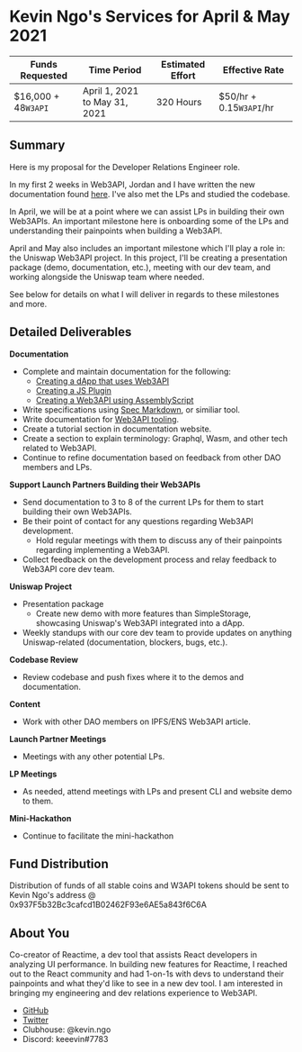 # Kevin Ngo's Services for April & May 2021

| Funds Requested     | Time Period                   | Estimated Effort | Effective Rate          |
| ------------------- | ----------------------------- | ---------------- | ----------------------- |
| $16,000 + 48`W3API` | April 1, 2021 to May 31, 2021 | 320 Hours        | $50/hr + 0.15`W3API`/hr |

## Summary

Here is my proposal for the Developer Relations Engineer role.

In my first 2 weeks in Web3API, Jordan and I have written the new documentation found [here](https://documentation-master.on.fleek.co/). I've also met the LPs and studied the codebase.

In April, we will be at a point where we can assist LPs in building their own Web3APIs. An important milestone here is onboarding some of the LPs and understanding their painpoints when building a Web3API.

April and May also includes an important milestone which I'll play a role in: the Uniswap Web3API project. In this project, I'll be creating a presentation package (demo, documentation, etc.), meeting with our dev team, and working alongside the Uniswap team where needed.

See below for details on what I will deliver in regards to these milestones and more.

## Detailed Deliverables

**Documentation**

- Complete and maintain documentation for the following:
  - [Creating a dApp that uses Web3API](https://documentation-master.on.fleek.co/developers/create-js-dapp)
  - [Creating a JS Plugin](https://documentation-master.on.fleek.co/developers/create-js-plugin)
  - [Creating a Web3API using AssemblyScript](https://documentation-master.on.fleek.co/developers/create-as-web3api)
- Write specifications using [Spec Markdown](https://spec-md.com/), or similiar tool.
- Write documentation for [Web3API tooling](https://documentation-master.on.fleek.co/resources/developer-tooling).
- Create a tutorial section in documentation website.
- Create a section to explain terminology: Graphql, Wasm, and other tech related
    to Web3API.
- Continue to refine documentation based on feedback from other DAO members and LPs.

**Support Launch Partners Building their Web3APIs**

- Send documentation to 3 to 8 of the current LPs for them to start building their own Web3APIs.
- Be their point of contact for any questions regarding Web3API development.
    - Hold regular meetings with them to discuss any of their painpoints regarding implementing a Web3API. 
- Collect feedback on the development process and relay feedback to Web3API core dev team.

**Uniswap Project**

- Presentation package
  - Create new demo with more features than SimpleStorage, showcasing Uniswap's Web3API integrated into a dApp.
- Weekly standups with our core dev team to provide updates on anything Uniswap-related (documentation, blockers, bugs, etc.).

**Codebase Review**

- Review codebase and push fixes where it to the demos and documentation.

**Content**

- Work with other DAO members on IPFS/ENS Web3API article.

**Launch Partner Meetings**

- Meetings with any other potential LPs.

**LP Meetings**

- As needed, attend meetings with LPs and present CLI and website demo to them.

**Mini-Hackathon**

- Continue to facilitate the mini-hackathon

## Fund Distribution

Distribution of funds of all stable coins and W3API tokens should be sent to Kevin Ngo's address @ 0x937F5b32Bc3cafcd1B02462F93e6AE5a843f6C6A

## About You

Co-creator of Reactime, a dev tool that assists React developers in analyzing UI performance. In building new features for Reactime, I reached out to the React
community and had 1-on-1s with devs to understand their painpoints and what they'd like to see in a new dev tool. I am interested in bringing my engineering and dev relations experience to Web3API.

- [GitHub](https://github.com/kev-ngo)
- [Twitter](https://www.twitter.com/kevinngo_la)
- Clubhouse: @kevin.ngo
- Discord: keeevin#7783
